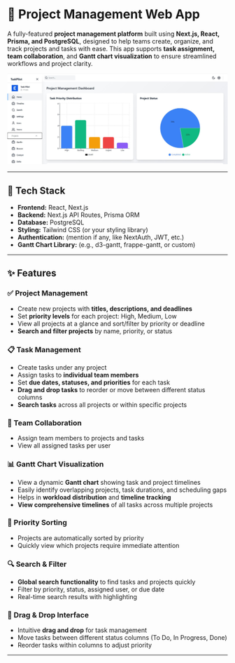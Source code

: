 # 🚀 Project Management Web App
A fully-featured **project management platform** built using **Next.js, React, Prisma, and PostgreSQL**, designed to help teams create, organize, and track projects and tasks with ease. This app supports **task assignment, team collaboration**, and **Gantt chart visualization** to ensure streamlined workflows and project clarity.

![Project Logo](https://raw.githubusercontent.com/GautamUIET/Project_Manager/main/final.jpg)

---

## 🔧 Tech Stack
- **Frontend:** React, Next.js
- **Backend:** Next.js API Routes, Prisma ORM
- **Database:** PostgreSQL
- **Styling:** Tailwind CSS (or your styling library)
- **Authentication:** (mention if any, like NextAuth, JWT, etc.)
- **Gantt Chart Library:** (e.g., d3-gantt, frappe-gantt, or custom)

---

## ✨ Features

### ✅ Project Management
- Create new projects with **titles, descriptions, and deadlines**
- Set **priority levels** for each project: High, Medium, Low
- View all projects at a glance and sort/filter by priority or deadline
- **Search and filter projects** by name, priority, or status

### 📋 Task Management
- Create tasks under any project
- Assign tasks to **individual team members**
- Set **due dates, statuses, and priorities** for each task
- **Drag and drop tasks** to reorder or move between different status columns
- **Search tasks** across all projects or within specific projects

### 👥 Team Collaboration
- Assign team members to projects and tasks
- View all assigned tasks per user

### 📊 Gantt Chart Visualization
- View a dynamic **Gantt chart** showing task and project timelines
- Easily identify overlapping projects, task durations, and scheduling gaps
- Helps in **workload distribution** and **timeline tracking**
- **View comprehensive timelines** of all tasks across multiple projects

### 🧠 Priority Sorting
- Projects are automatically sorted by priority
- Quickly view which projects require immediate attention

### 🔍 Search & Filter
- **Global search functionality** to find tasks and projects quickly
- Filter by priority, status, assigned user, or due date
- Real-time search results with highlighting

### 🎯 Drag & Drop Interface
- Intuitive **drag and drop** for task management
- Move tasks between different status columns (To Do, In Progress, Done)
- Reorder tasks within columns to adjust priority

---
